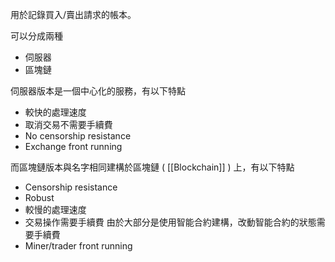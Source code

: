 用於記錄買入/賣出請求的帳本。

可以分成兩種
- 伺服器
- 區塊鏈

伺服器版本是一個中心化的服務，有以下特點
- 較快的處理速度
- 取消交易不需要手續費
- No censorship resistance
- Exchange front running

而區塊鏈版本與名字相同建構於區塊鏈 ( [[Blockchain]] ) 上，有以下特點
- Censorship resistance
- Robust
- 較慢的處理速度
- 交易操作需要手續費
	由於大部分是使用智能合約建構，改動智能合約的狀態需要手續費
- Miner/trader front running